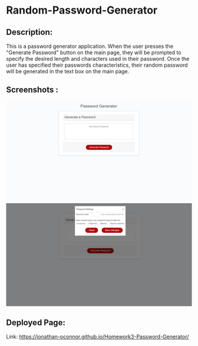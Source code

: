 # Random-Password-Generator

## Description:
This is a password generator application. When the user presses the "Generate Password" button on the main page, they will be prompted to specify the desired length and characters used in their password. Once the user has specified their passwords characteristics, their random password will be generated in the text box on the main page. 

## Screenshots :

![Webpage Image](https://github.com/Jonathan-OConnor/Homework3-Password-Generator/blob/main/assets/images/Screenshot-Main.png?raw=true)
![Webpage Image](https://github.com/Jonathan-OConnor/Homework3-Password-Generator/blob/main/assets/images/Screenshot-Modal.png?raw=true)


## Deployed Page:
Link: https://jonathan-oconnor.github.io/Homework3-Password-Generator/
